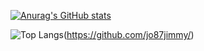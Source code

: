 [![Anurag's GitHub stats](https://github-readme-stats.vercel.app/api?username=jo87jimmy&show=reviews,discussions_started,discussions_answered,prs_merged,prs_merged_percentage&show_icons=true&theme=flag-india&locale=zh-tw&include_all_commits=true&count_private=true&rank_icon=percentile&number_format=long&custom_title=jo87jimmy's_GitHub&card_width=800px&count_private=true)](https://github.com/jo87jimmy/)

![Top Langs](https://github-readme-stats.vercel.app/api/top-langs/?username=jo87jimmy&layout=compact&theme=flag-india&card_width=800px)(https://github.com/jo87jimmy/)

